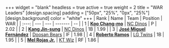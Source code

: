 +++
widget = "blank"
headless = true
active = true
weight = 2
title = "WAR Leaders"
[design.spacing]
padding = ["50px", "25%", "0px", "25%"]
[design.background]
color = "white"
+++
| Rank | Name | Team | Position | WAR |
| :---: | --- | --- | ------- | -- |
| 1 | [**Koo Chang-mo**](/players/7698) | [NC Dinos](/teams/NCDinos) | P | 2.02 |
| 2 | [**Kang Jin-sung**](/players/3645) | [NC Dinos](/teams/NCDinos) | 1B | 1.99 |
| 3 | [**José Miguel Fernández**](/players/12514) | [Doosan Bears](/teams/DoosanBears) | IF | 1.98 |
| 4 | [**Roberto Ramos**](/players/13795) | [LG Twins](/teams/LGTwins) | 1B | 1.95 |
| 5 | [**Mel Rojas Jr.**](/players/11380) | [KT Wiz](/teams/KTWiz) | RF | 1.86 |
